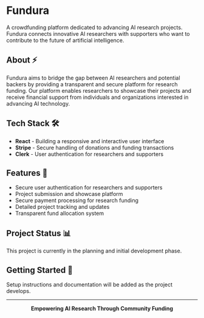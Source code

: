 

# Fundura

A crowdfunding platform dedicated to advancing AI research projects. Fundura connects innovative AI researchers with supporters who want to contribute to the future of artificial intelligence.

## About ⚡

Fundura aims to bridge the gap between AI researchers and potential backers by providing a transparent and secure platform for research funding. Our platform enables researchers to showcase their projects and receive financial support from individuals and organizations interested in advancing AI technology.

## Tech Stack 🛠️

- **React** - Building a responsive and interactive user interface
- **Stripe** - Secure handling of donations and funding transactions
- **Clerk** - User authentication for researchers and supporters

## Features 🎯

- Secure user authentication for researchers and supporters
- Project submission and showcase platform
- Secure payment processing for research funding
- Detailed project tracking and updates
- Transparent fund allocation system

## Project Status 📊

This project is currently in the planning and initial development phase.

## Getting Started 🚀

Setup instructions and documentation will be added as the project develops.

---

<div align="center">
  
**Empowering AI Research Through Community Funding**

</div>

